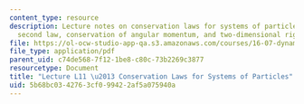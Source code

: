 ```yaml
---
content_type: resource
description: Lecture notes on conservation laws for systems of particles, Newton's
  second law, conservation of angular momentum, and two-dimensional rigid bodies.
file: https://ol-ocw-studio-app-qa.s3.amazonaws.com/courses/16-07-dynamics-fall-2009/5b68bc0342763cf099422af5a075940a_MIT16_07F09_Lec11.pdf
file_type: application/pdf
parent_uid: c74de568-7f12-1be8-c80c-73b2269c3877
resourcetype: Document
title: "Lecture L11 \u2013 Conservation Laws for Systems of Particles"
uid: 5b68bc03-4276-3cf0-9942-2af5a075940a
---
```

